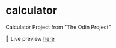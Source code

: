 # calculator

Calculator Project from "The Odin Project"


📎 Live preview [here](https://jonhatanh.github.io/calculator/)
